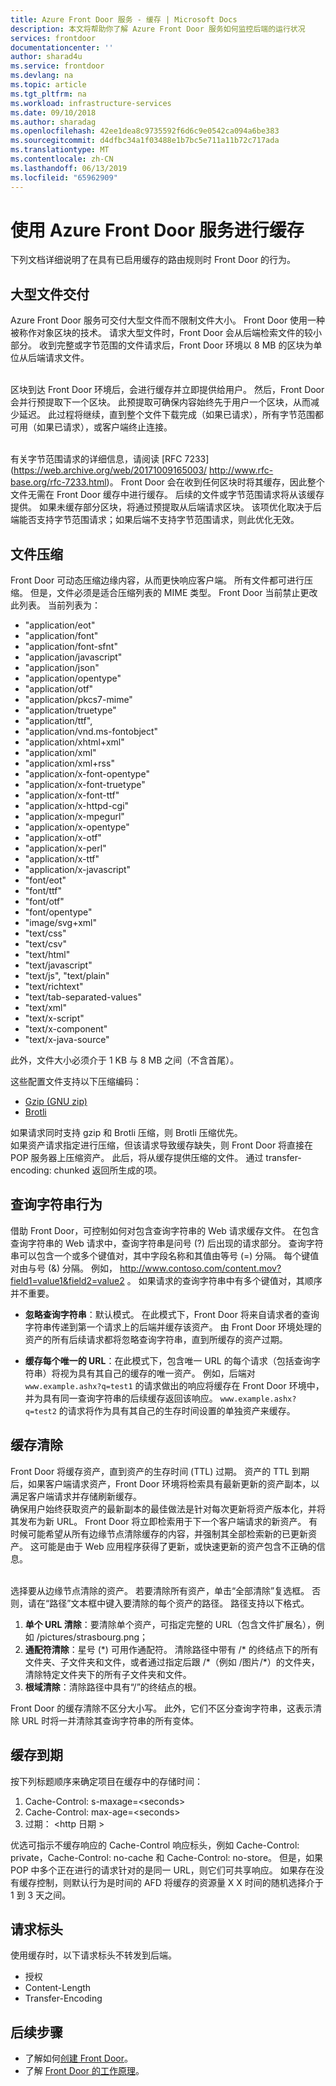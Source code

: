 ```yaml
---
title: Azure Front Door 服务 - 缓存 | Microsoft Docs
description: 本文将帮助你了解 Azure Front Door 服务如何监控后端的运行状况
services: frontdoor
documentationcenter: ''
author: sharad4u
ms.service: frontdoor
ms.devlang: na
ms.topic: article
ms.tgt_pltfrm: na
ms.workload: infrastructure-services
ms.date: 09/10/2018
ms.author: sharadag
ms.openlocfilehash: 42ee1dea8c9735592f6d6c9e0542ca094a6be383
ms.sourcegitcommit: d4dfbc34a1f03488e1b7bc5e711a11b72c717ada
ms.translationtype: MT
ms.contentlocale: zh-CN
ms.lasthandoff: 06/13/2019
ms.locfileid: "65962909"
---
```

# <a name="caching-with-azure-front-door-service"></a>使用 Azure Front Door 服务进行缓存
下列文档详细说明了在具有已启用缓存的路由规则时 Front Door 的行为。

## <a name="delivery-of-large-files"></a>大型文件交付
Azure Front Door 服务可交付大型文件而不限制文件大小。 Front Door 使用一种被称作对象区块的技术。 请求大型文件时，Front Door 会从后端检索文件的较小部分。 收到完整或字节范围的文件请求后，Front Door 环境以 8 MB 的区块为单位从后端请求文件。

</br>区块到达 Front Door 环境后，会进行缓存并立即提供给用户。 然后，Front Door 会并行预提取下一个区块。 此预提取可确保内容始终先于用户一个区块，从而减少延迟。 此过程将继续，直到整个文件下载完成（如果已请求），所有字节范围都可用（如果已请求），或客户端终止连接。

</br>有关字节范围请求的详细信息，请阅读 [RFC 7233](https://web.archive.org/web/20171009165003/ http://www.rfc-base.org/rfc-7233.html)。
Front Door 会在收到任何区块时将其缓存，因此整个文件无需在 Front Door 缓存中进行缓存。 后续的文件或字节范围请求将从该缓存提供。 如果未缓存部分区块，将通过预提取从后端请求区块。 该项优化取决于后端能否支持字节范围请求；如果后端不支持字节范围请求，则此优化无效。

## <a name="file-compression"></a>文件压缩
Front Door 可动态压缩边缘内容，从而更快响应客户端。 所有文件都可进行压缩。 但是，文件必须是适合压缩列表的 MIME 类型。 Front Door 当前禁止更改此列表。 当前列表为：</br>
- "application/eot"
- "application/font"
- "application/font-sfnt"
- "application/javascript"
- "application/json"
- "application/opentype"
- "application/otf"
- "application/pkcs7-mime"
- "application/truetype"
- "application/ttf",
- "application/vnd.ms-fontobject"
- "application/xhtml+xml"
- "application/xml"
- "application/xml+rss"
- "application/x-font-opentype"
- "application/x-font-truetype"
- "application/x-font-ttf"
- "application/x-httpd-cgi"
- "application/x-mpegurl"
- "application/x-opentype"
- "application/x-otf"
- "application/x-perl"
- "application/x-ttf"
- "application/x-javascript"
- "font/eot"
- "font/ttf"
- "font/otf"
- "font/opentype"
- "image/svg+xml"
- "text/css"
- "text/csv"
- "text/html"
- "text/javascript"
- "text/js", "text/plain"
- "text/richtext"
- "text/tab-separated-values"
- "text/xml"
- "text/x-script"
- "text/x-component"
- "text/x-java-source"

此外，文件大小必须介于 1 KB 与 8 MB 之间（不含首尾）。

这些配置文件支持以下压缩编码：
- [Gzip (GNU zip)](https://en.wikipedia.org/wiki/Gzip)
- [Brotli](https://en.wikipedia.org/wiki/Brotli)

如果请求同时支持 gzip 和 Brotli 压缩，则 Brotli 压缩优先。</br>
如果资产请求指定进行压缩，但该请求导致缓存缺失，则 Front Door 将直接在 POP 服务器上压缩资产。 此后，将从缓存提供压缩的文件。 通过 transfer-encoding: chunked 返回所生成的项。

## <a name="query-string-behavior"></a>查询字符串行为
借助 Front Door，可控制如何对包含查询字符串的 Web 请求缓存文件。 在包含查询字符串的 Web 请求中，查询字符串是问号 (?) 后出现的请求部分。 查询字符串可以包含一个或多个键值对，其中字段名称和其值由等号 (=) 分隔。 每个键值对由与号 (&) 分隔。 例如， http://www.contoso.com/content.mov?field1=value1&field2=value2 。 如果请求的查询字符串中有多个键值对，其顺序并不重要。
- **忽略查询字符串**：默认模式。 在此模式下，Front Door 将来自请求者的查询字符串传递到第一个请求上的后端并缓存该资产。 由 Front Door 环境处理的资产的所有后续请求都将忽略查询字符串，直到所缓存的资产过期。

- **缓存每个唯一的 URL**：在此模式下，包含唯一 URL 的每个请求（包括查询字符串）将视为具有其自己的缓存的唯一资产。 例如，后端对 `www.example.ashx?q=test1` 的请求做出的响应将缓存在 Front Door 环境中，并为具有同一查询字符串的后续缓存返回该响应。 `www.example.ashx?q=test2` 的请求将作为具有其自己的生存时间设置的单独资产来缓存。

## <a name="cache-purge"></a>缓存清除
Front Door 将缓存资产，直到资产的生存时间 (TTL) 过期。 资产的 TTL 到期后，如果客户端请求资产，Front Door 环境将检索具有最新更新的资产副本，以满足客户端请求并存储刷新缓存。
</br>确保用户始终获取资产的最新副本的最佳做法是针对每次更新将资产版本化，并将其发布为新 URL。 Front Door 将立即检索用于下一个客户端请求的新资产。 有时候可能希望从所有边缘节点清除缓存的内容，并强制其全部检索新的已更新资产。 这可能是由于 Web 应用程序获得了更新，或快速更新的资产包含不正确的信息。

</br>选择要从边缘节点清除的资产。 若要清除所有资产，单击“全部清除”复选框。 否则，请在“路径”文本框中键入要清除的每个资产的路径。 路径支持以下格式。
1. **单个 URL 清除**：要清除单个资产，可指定完整的 URL（包含文件扩展名），例如 /pictures/strasbourg.png；
2. **通配符清除**：星号 (\*) 可用作通配符。 清除路径中带有 /\* 的终结点下的所有文件夹、子文件夹和文件，或者通过指定后跟 /\*（例如 /图片/\*）的文件夹，清除特定文件夹下的所有子文件夹和文件。
3. **根域清除**：清除路径中具有“/”的终结点的根。

Front Door 的缓存清除不区分大小写。 此外，它们不区分查询字符串，这表示清除 URL 时将一并清除其查询字符串的所有变体。 

## <a name="cache-expiration"></a>缓存到期
按下列标题顺序来确定项目在缓存中的存储时间：</br>
1. Cache-Control: s-maxage=\<seconds>
2. Cache-Control: max-age=\<seconds>
3. 过期： \<http 日期 >

优选可指示不缓存响应的 Cache-Control 响应标头，例如 Cache-Control: private，Cache-Control: no-cache 和 Cache-Control: no-store。 但是，如果 POP 中多个正在进行的请求针对的是同一 URL，则它们可共享响应。 如果存在没有缓存控制，则默认行为是时间的 AFD 将缓存的资源量 X X 时间的随机选择介于 1 到 3 天之间。


## <a name="request-headers"></a>请求标头

使用缓存时，以下请求标头不转发到后端。
- 授权
- Content-Length
- Transfer-Encoding

## <a name="next-steps"></a>后续步骤

- 了解如何[创建 Front Door](quickstart-create-front-door.md)。
- 了解 [Front Door 的工作原理](front-door-routing-architecture.md)。
